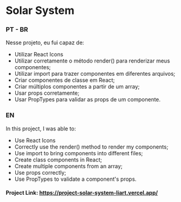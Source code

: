 # Solar System

### PT - BR

Nesse projeto, eu fui capaz de:

- Utilizar React Icons
- Utilizar corretamente o método render() para renderizar meus componentes;
- Utilizar import para trazer componentes em diferentes arquivos;
- Criar componentes de classe em React;
- Criar múltiplos componentes a partir de um array;
- Usar props corretamente;
- Usar PropTypes para validar as props de um componente.

### EN

In this project, I was able to:

- Use React Icons
- Correctly use the render() method to render my components;
- Use import to bring components into different files;
- Create class components in React;
- Create multiple components from an array;
- Use props correctly;
- Use PropTypes to validate a component's props.

#### Project Link: https://project-solar-system-liart.vercel.app/
